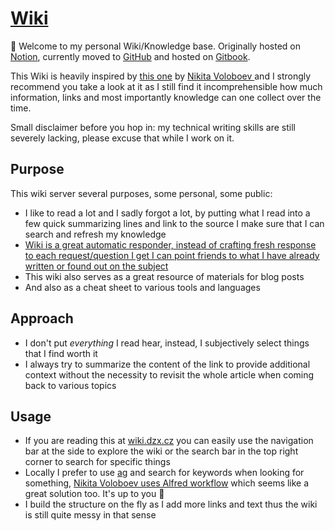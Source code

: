 # [Wiki](https://matousdzivjak.gitbook.io/personal/)

👋 Welcome to my personal Wiki/Knowledge base. Originally hosted
on [Notion](https://www.notion.so/), currently moved to [GitHub](https://github.com/matoous/wiki)
and hosted on [Gitbook]( https://www.gitbook.com/).

This Wiki is heavily inspired by [this one](https://wiki.nikitavoloboev.xyz/)
by [ Nikita Voloboev ](https://nikitavoloboev.xyz/) and I strongly recommend
you take a look at it as I still find it incomprehensible how much information,
links and most importantly knowledge can one collect over the time.

Small disclaimer before you hop in: my technical writing skills are still severely lacking, please excuse that while I work on it.

## Purpose

This wiki server several purposes, some personal, some public:

- I like to read a lot and I sadly forgot a lot, by putting what I read into a few quick summarizing lines and link to the source I make sure that I can search and refresh my knowledge
- [Wiki is a great automatic responder, instead of crafting fresh response to each request/question I get I can point friends to what I have already written or found out on the subject](https://review.firstround.com/the-engineering-leader's-guide-to-crafting-a-personal-brand-that-stands-out-from-the-crowd)
- This wiki also serves as a great resource of materials for blog posts
- And also as a cheat sheet to various tools and languages

## Approach

- I don't put _everything_ I read hear, instead, I subjectively select things that I find worth it
- I always try to summarize the content of the link to provide additional context without the necessity to revisit the whole article when coming back to various topics

## Usage

- If you are reading this at [wiki.dzx.cz](https://wiki.dzx.cz/) you can easily use the navigation bar at the side to explore the wiki or the search bar in the top right corner to search for specific things
- Locally I prefer to use [ag](https://github.com/ggreer/the_silver_searcher) and search for keywords when looking for something, [Nikita Voloboev uses Alfred workflow](https://wiki.nikitavoloboev.xyz/#using-the-wiki-well) which seems like a great solution too. It's up to you 🤷
- I build the structure on the fly as I add more links and text thus the wiki is still quite messy in that sense

